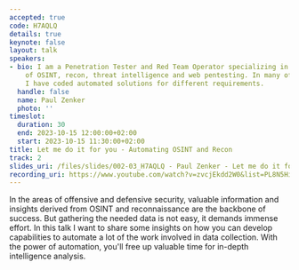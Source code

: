 ```yaml
---
accepted: true
code: H7AQLQ
details: true
keynote: false
layout: talk
speakers:
- bio: I am a Penetration Tester and Red Team Operator specializing in the fields
    of OSINT, recon, threat intelligence and web pentesting. In many of my engagements
    I have coded automated solutions for different requirements.
  handle: false
  name: Paul Zenker
  photo: ''
timeslot:
  duration: 30
  end: 2023-10-15 12:00:00+02:00
  start: 2023-10-15 11:30:00+02:00
title: Let me do it for you - Automating OSINT and Recon
track: 2
slides_uri: /files/slides/002-03_H7AQLQ - Paul Zenker - Let me do it for you - Automating OSINT.pptx
recording_uri: https://www.youtube.com/watch?v=zvcjEkdd2W0&list=PL8N5HiRDvZ-dVdLNXf6kC3WDi8AWBS27g&index=16
---
```


In the areas of offensive and defensive security, valuable information and insights derived from OSINT and reconnaissance are the backbone of success.
But gathering the needed data is not easy, it demands immense effort.
In this talk I want to share some insights on how you can develop capabilities to automate a lot of the work involved in data collection.
With the power of automation, you'll free up valuable time for in-depth intelligence analysis.